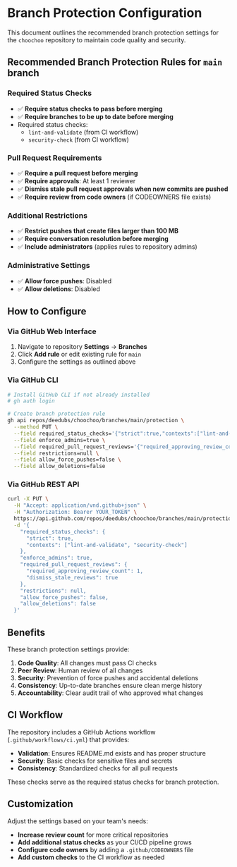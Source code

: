 # Branch Protection Configuration

This document outlines the recommended branch protection settings for the `choochoo` repository to maintain code quality and security.

## Recommended Branch Protection Rules for `main` branch

### Required Status Checks
- ✅ **Require status checks to pass before merging**
- ✅ **Require branches to be up to date before merging**
- Required status checks:
  - `lint-and-validate` (from CI workflow)
  - `security-check` (from CI workflow)

### Pull Request Requirements
- ✅ **Require a pull request before merging**
- ✅ **Require approvals**: At least 1 reviewer
- ✅ **Dismiss stale pull request approvals when new commits are pushed**
- ✅ **Require review from code owners** (if CODEOWNERS file exists)

### Additional Restrictions
- ✅ **Restrict pushes that create files larger than 100 MB**
- ✅ **Require conversation resolution before merging**
- ✅ **Include administrators** (applies rules to repository admins)

### Administrative Settings
- ✅ **Allow force pushes**: Disabled
- ✅ **Allow deletions**: Disabled

## How to Configure

### Via GitHub Web Interface

1. Navigate to repository **Settings** → **Branches**
2. Click **Add rule** or edit existing rule for `main`
3. Configure the settings as outlined above

### Via GitHub CLI

```bash
# Install GitHub CLI if not already installed
# gh auth login

# Create branch protection rule
gh api repos/deedubs/choochoo/branches/main/protection \
  --method PUT \
  --field required_status_checks='{"strict":true,"contexts":["lint-and-validate","security-check"]}' \
  --field enforce_admins=true \
  --field required_pull_request_reviews='{"required_approving_review_count":1,"dismiss_stale_reviews":true}' \
  --field restrictions=null \
  --field allow_force_pushes=false \
  --field allow_deletions=false
```

### Via GitHub REST API

```bash
curl -X PUT \
  -H "Accept: application/vnd.github+json" \
  -H "Authorization: Bearer YOUR_TOKEN" \
  https://api.github.com/repos/deedubs/choochoo/branches/main/protection \
  -d '{
    "required_status_checks": {
      "strict": true,
      "contexts": ["lint-and-validate", "security-check"]
    },
    "enforce_admins": true,
    "required_pull_request_reviews": {
      "required_approving_review_count": 1,
      "dismiss_stale_reviews": true
    },
    "restrictions": null,
    "allow_force_pushes": false,
    "allow_deletions": false
  }'
```

## Benefits

These branch protection settings provide:

1. **Code Quality**: All changes must pass CI checks
2. **Peer Review**: Human review of all changes
3. **Security**: Prevention of force pushes and accidental deletions
4. **Consistency**: Up-to-date branches ensure clean merge history
5. **Accountability**: Clear audit trail of who approved what changes

## CI Workflow

The repository includes a GitHub Actions workflow (`.github/workflows/ci.yml`) that provides:

- **Validation**: Ensures README.md exists and has proper structure
- **Security**: Basic checks for sensitive files and secrets
- **Consistency**: Standardized checks for all pull requests

These checks serve as the required status checks for branch protection.

## Customization

Adjust the settings based on your team's needs:

- **Increase review count** for more critical repositories
- **Add additional status checks** as your CI/CD pipeline grows
- **Configure code owners** by adding a `.github/CODEOWNERS` file
- **Add custom checks** to the CI workflow as needed